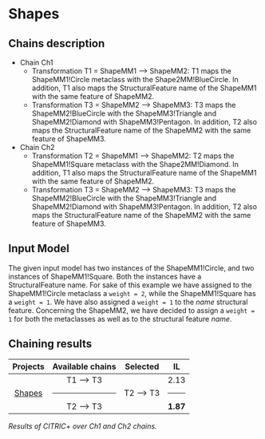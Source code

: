 # Shapes

## Chains description
   - Chain Ch1
      - Transformation T1 = ShapeMM1 --> ShapeMM2: T1 maps the ShapeMM1!Circle metaclass with the Shape2MM!BlueCircle. In addition, T1 also maps the StructuralFeature name of the ShapeMM1 with the same feature of ShapeMM2.
      - Transformation T3 = ShapeMM2 --> ShapeMM3: T3 maps the ShapeMM2!BlueCircle with the ShapeMM3!Triangle and ShapeMM2!Diamond with ShapeMM3!Pentagon. In addition, T2 also maps the StructuralFeature name of the ShapeMM2 with the same feature of ShapeMM3.
   - Chain Ch2
      - Transformation T2 = ShapeMM1 --> ShapeMM2: T2 maps the ShapeMM1!Square metaclass with the Shape2MM!Diamond. In addition, T1 also maps the StructuralFeature name of the ShapeMM1 with the same feature of ShapeMM2.
      - Transformation T3 = ShapeMM2 --> ShapeMM3: T3 maps the ShapeMM2!BlueCircle with the ShapeMM3!Triangle and ShapeMM2!Diamond with ShapeMM3!Pentagon. In addition, T2 also maps the StructuralFeature name of the ShapeMM2 with the same feature of ShapeMM3.

## Input Model

The given input model has two instances of the ShapeMM1!Circle, and two instances of ShapeMM1!Square. Both the instances have a StructuralFeature name.
For sake of this example we have assigned to the ShapeMM1!Circle metaclass a ```weight = 2```, while the ShapeMM1!Square has a ```weight = 1```. We have also assigned a ```weight = 1``` to the _name_ structural feature.
Concerning the ShapeMM2, we have decided to assign a ```weight = 1``` for both the metaclasses as well as to the structural feature _name_.

## Chaining results

| Projects  |  Available chains |  Selected |  IL |
|  :---:       |:---:|:---:|:---:|
| [Shapes](wiki/shape.md)       | T1 --> T3 <hr/> T2 --> T3  | T2 --> T3  | 2.13 <hr/> **1.87**  |

<em>Results of CITRIC+ over Ch1 and Ch2 chains.</em>
